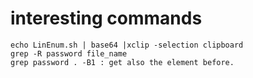 # interesting commands

```
echo LinEnum.sh | base64 |xclip -selection clipboard
grep -R password file_name
grep password . -B1 : get also the element before.

```

